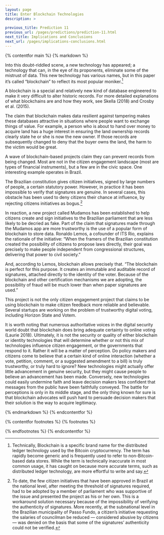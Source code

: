 ```yaml
---
layout: page
title: Enter Blockchain Technologies
description: >
  
previous_title: Prediction 11
previous_url: /pages/predictions/prediction-11.html
next_title: Implications and Conclusions
next_url: /pages/implications-conclusions.html
---
```


{% contentfor main %}
{% markdown %}

Into this doubt-riddled scene, a new technology has appeared; a technology that can, in the eye of its proponents, eliminate some of the mistrust of data. This new technology has various names, but in this paper it’s called “blockchain” to reflect its most popular moniker.[^19]

A blockchain is a special and relatively new kind of database engineered to make it very difficult to alter historic records. For more detailed explanations of what blockchains are and how they work, see Skella (2018) and Crosby et al. (2015).

The claim that blockchain makes data resilient against tampering makes these databases attractive in situations where people want to exchange things of value. For example, a person who is about to hand over money to acquire land has a huge interest in ensuring the land ownership records clearly state he or she is now the new owner. If those records are subsequently changed to deny that the buyer owns the land, the harm to the victim would be great.

A wave of blockchain-based projects claim they can prevent records from being changed. Most are not in the citizen engagement landscape (most are types of financial instruments), but a few are in the civic space. One interesting example operates in Brazil.

The Brazilian constitution gives citizen initiatives, signed by large numbers of people, a certain statutory power. However, in practice it has been impossible to verify that signatures are genuine. In several cases, this obstacle has been used to deny citizens their chance at influence, by rejecting citizens initiatives as bogus.[^20]

In reaction, a new project called Mudamos has been established to help citizens create and sign initiatives to the Brazilian parliament that are less likely to be decried as fake. Part of the claim that signatures made through the Mudamos app are more trustworthy is the use of a popular form of blockchain to store data. Ronaldo Lemos, a cofounder of ITS Rio, explains the rationale of the initiative: “When the framers of the Brazilian constitution created the possibility of citizens to propose laws directly, their goal was precisely to make people independent from congressional structures, delivering that power to civil society.”

And, according to Lemos, blockchain allows precisely that. “The blockchain is perfect for this purpose. It creates an immutable and auditable record of signatures, attached directly to the identity of the voter. Because of the blockchain and other certification mechanisms we are adopting, the possibility of fraud will be much lower than when paper signatures are used.”

This project is not the only citizen engagement project that claims to be using blockchain to make citizen feedback more reliable and believable. Several startups are working on the problem of trustworthy digital voting, including Horizon State and Votem.

It is worth noting that numerous authoritative voices in the digital security world doubt that blockchain does bring adequate certainty to online voting (Laurie 2018). Ultimately, it is not the security or quality of either blockchain or identity technologies that will determine whether or not this mix of technologies influence citizen engagement, or the governments that respond to it. Rather it will be a matter of perception. Do policy makers and citizens come to believe that a certain kind of online interaction (whether a vote, petition, comment, or a suggested amendment to a bill) is truly trustworthy, or truly hard to ignore? New technologies might actually offer little advancement in genuine security, but they might cause people to believe an advancement has been made. Conversely, new technologies could easily undermine faith and leave decision makers less confident that messages from the public have been faithfully conveyed. The battle for perceptions is only in its middle stage, and the only thing known for sure is that blockchain advocates will push hard to persuade decision makers that their solution is the way to acquire legitimacy.

{% endmarkdown %}
{% endcontentfor %}

{% contentfor footnotes %}
{% footnotes %}

[^19]: Technically, Blockchain is a specific brand name for the distributed ledger technology used by the Bitcoin cryptocurrency. The term has rapidly become generic and is frequently used to refer to non-Bitcoin-based data stores. While the term is technically inaccurate in most common usage, it has caught on because more accurate terms, such as distributed ledger technology, are more effortful to write and say.

[^20]: To date, the few citizen initiatives that have been approved in Brazil at the national level, after meeting the threshold of signatures required, had to be adopted by a member of parliament who was supportive of the issue and presented the project as his or her own. This is a workaround solution necessary because of the impossibility of verifying the authenticity of signatures. More recently, at the subnational level in the Brazilian municipality of Passo Fundo, a citizen’s initiative requesting the salaries of councilman be reduced — considered abusive by citizens — was denied on the basis that some of the signatures’ authenticity could not be verified.

{% endfootnotes %}
{% endcontentfor %}